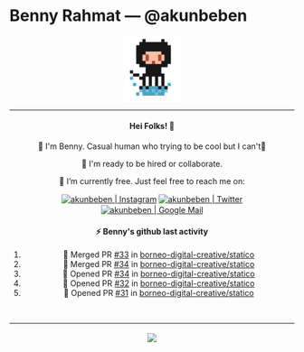 # Benny Rahmat &mdash; @akunbeben

<p align="center">
  <img align="center" src="https://raw.githubusercontent.com/akunbeben/akunbeben/main/assets/git_pixelated.png" width="100px" />
</p>

<hr/>

<div align="center">
  
  #### Hei Folks! 👋
  
  👋 I'm Benny. Casual human who trying to be cool but I can't🤣
  
  👯 I'm ready to be hired or collaborate.

  🔭 I’m currently free. Just feel free to reach me on:
  
  
  [<img align="center" target="_blank" alt="akunbeben | Instagram" width="22px" src="https://cdn.jsdelivr.net/npm/simple-icons@v3/icons/instagram.svg" />][instagram]
  [<img align="center" target="_blank" alt="akunbeben | Twitter" width="22px" src="https://cdn.jsdelivr.net/npm/simple-icons@v3/icons/twitter.svg" />][twitter]
  [<img align="center" target="_blank" alt="akunbeben | Google Mail" width="22px" src="https://cdn.jsdelivr.net/npm/simple-icons@v3/icons/gmail.svg" />][email]



  #### ⚡ Benny's github last activity

  <!--START_SECTION:activity-->
1. 🎉 Merged PR [#33](https://github.com/borneo-digital-creative/statico/pull/33) in [borneo-digital-creative/statico](https://github.com/borneo-digital-creative/statico)
2. 🎉 Merged PR [#34](https://github.com/borneo-digital-creative/statico/pull/34) in [borneo-digital-creative/statico](https://github.com/borneo-digital-creative/statico)
3. 💪 Opened PR [#34](https://github.com/borneo-digital-creative/statico/pull/34) in [borneo-digital-creative/statico](https://github.com/borneo-digital-creative/statico)
4. 💪 Opened PR [#32](https://github.com/borneo-digital-creative/statico/pull/32) in [borneo-digital-creative/statico](https://github.com/borneo-digital-creative/statico)
5. 💪 Opened PR [#31](https://github.com/borneo-digital-creative/statico/pull/31) in [borneo-digital-creative/statico](https://github.com/borneo-digital-creative/statico)
  <!--END_SECTION:activity-->

</div>


<br/>

---

<p align="center">
  <a href="https://github.com/akunbeben">
    <img align="center" src="https://github-readme-stats.vercel.app/api?username=akunbeben&show_icons=true&theme=gotham&cache_seconds=1800&count_private=true" />
  </a>
</p>


[instagram]: https://instagram.com/akunbeben
[twitter]: https://twitter.com/akunbeben
[email]: mailto:akunbeben@gmail.com
[stats]: https://github-readme-stats.vercel.app/api?username=akunbeben&show_icons=true&theme=gotham&cache_seconds=1800&count_private=true
[toplang]: https://github-readme-stats.vercel.app/api/top-langs/?username=akunbeben&layout=compact&hide=css,html&theme=gotham
